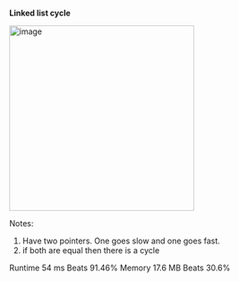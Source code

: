 **Linked list cycle**

<img width="330" alt="image" src="https://user-images.githubusercontent.com/25766765/211377646-53b5749c-09f7-4e1d-bfe8-5d1b61e3a85b.png">

Notes:
1. Have two pointers. One goes slow and one goes fast.
2. if both are equal then there is a cycle

Runtime
54 ms
Beats
91.46%
Memory
17.6 MB
Beats
30.6%
